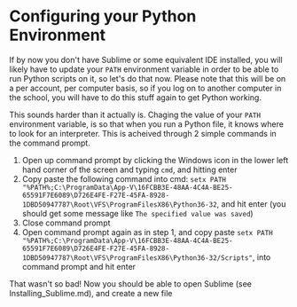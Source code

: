 # Configuring your Python Environment
If by now you don't have Sublime or some equivalent IDE installed, you will likely have to update your `PATH` environment variable in order to be able to run Python scripts on it, so let's do that now. Please note that this will be on a per account, per computer basis, so if you log on to another computer in the school, you will have to do this stuff again to get Python working.    
  
This sounds harder than it actually is. Chaging the value of your `PATH` environment variable, is so that when you run a Python file, it knows where to look for an interpreter. This is acheived through 2 simple commands in the command prompt.
1. Open up command prompt by clicking the Windows icon in the lower left hand corner of the screen and typing `cmd`, and hitting enter
2. Copy paste the following command into cmd: `setx PATH "%PATH%;C:\ProgramData\App-V\16FCBB3E-48AA-4C4A-BE25-65591F7E6089\D726E4FE-F27E-45FA-8928-1DBD50947787\Root\VFS\ProgramFilesX86\Python36-32`, and hit enter (you should get some message like `The specified value was saved`)
3. Close command prompt
4. Open command prompt again as in step 1, and copy paste `setx PATH "%PATH%;C:\ProgramData\App-V\16FCBB3E-48AA-4C4A-BE25-65591F7E6089\D726E4FE-F27E-45FA-8928-1DBD50947787\Root\VFS\ProgramFilesX86\Python36-32/Scripts"`, into command prompt and hit enter

That wasn't so bad! Now you should be able to open Sublime (see Installing_Sublime.md), and create a new file
